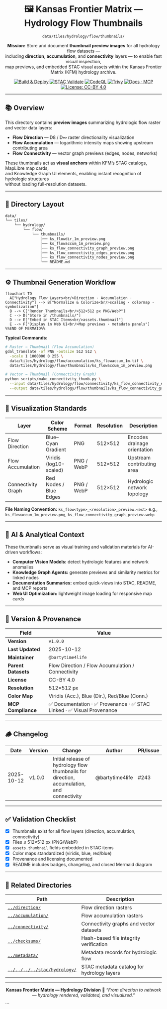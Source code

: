 <div align="center">

# 🖼️ Kansas Frontier Matrix — Hydrology Flow Thumbnails  
`data/tiles/hydrology/flow/thumbnails/`

**Mission:** Store and document **thumbnail preview images** for all hydrology flow datasets —  
including **direction**, **accumulation**, and **connectivity** layers — to enable fast visual inspection,  
map previews, and embedded STAC visual assets within the Kansas Frontier Matrix (KFM) hydrology archive.

[![Build & Deploy](https://github.com/bartytime4life/Kansas-Frontier-Matrix/actions/workflows/site.yml/badge.svg)](../../../../../.github/workflows/site.yml)
[![STAC Validate](https://github.com/bartytime4life/Kansas-Frontier-Matrix/actions/workflows/stac-validate.yml/badge.svg)](../../../../../.github/workflows/stac-validate.yml)
[![CodeQL](https://github.com/bartytime4life/Kansas-Frontier-Matrix/actions/workflows/codeql.yml/badge.svg)](../../../../../.github/workflows/codeql.yml)
[![Trivy](https://github.com/bartytime4life/Kansas-Frontier-Matrix/actions/workflows/trivy.yml/badge.svg)](../../../../../.github/workflows/trivy.yml)
[![Docs · MCP](https://img.shields.io/badge/Docs-MCP-blue)](../../../../../docs/)
[![License: CC-BY 4.0](https://img.shields.io/badge/License-CC--BY%204.0-green)](../../../../../LICENSE)

</div>

---

## 📚 Overview

This directory contains **preview images** summarizing hydrologic flow raster and vector data layers:  
- **Flow Direction** — D8 / D∞ raster directionality visualization  
- **Flow Accumulation** — logarithmic intensity maps showing upstream contributing area  
- **Flow Connectivity** — vector graph previews (edges, nodes, networks)

These thumbnails act as **visual anchors** within KFM’s STAC catalogs, MapLibre map cards,  
and Knowledge Graph UI elements, enabling instant recognition of hydrologic structures  
without loading full-resolution datasets.

---

## 📂 Directory Layout

```bash
data/
└── tiles/
    └── hydrology/
        └── flow/
            └── thumbnails/
                ├── ks_flowdir_1m_preview.png
                ├── ks_flowaccum_1m_preview.png
                ├── ks_flow_connectivity_graph_preview.png
                ├── ks_flow_connectivity_edges_preview.png
                ├── ks_flow_connectivity_nodes_preview.png
                └── README.md
````

---

## ⚙️ Thumbnail Generation Workflow

```mermaid
flowchart TD
  A["Hydrology Flow Layers<br/>Direction · Accumulation · Connectivity"] --> B["Normalize & Colorize<br/>scaling · colormap · symbolization"]
  B --> C["Render Thumbnails<br/>512×512 px PNG/WebP"]
  C --> D["Store in /thumbnails/"]
  D --> E["Embed in STAC Items<br/>assets.thumbnail"]
  E --> F["Display in Web UI<br/>Map previews · metadata panels"]
%%END OF MERMAID%%
```

**Typical Commands:**

```bash
# Raster → Thumbnail (Flow Accumulation)
gdal_translate -of PNG -outsize 512 512 \
  -scale 1 1000000 0 255 \
  data/tiles/hydrology/flow/accumulation/ks_flowaccum_1m.tif \
  data/tiles/hydrology/flow/thumbnails/ks_flowaccum_1m_preview.png

# Vector → Thumbnail (Connectivity Graph)
python scripts/make_connectivity_thumb.py \
  --input data/tiles/hydrology/flow/connectivity/ks_flow_connectivity_edges.geojson \
  --output data/tiles/hydrology/flow/thumbnails/ks_flow_connectivity_graph_preview.png
```

---

## 🧩 Visualization Standards

| Layer              | Color Scheme           | Format     | Resolution | Description                  |
| ------------------ | ---------------------- | ---------- | ---------- | ---------------------------- |
| Flow Direction     | Blue–Cyan Gradient     | PNG        | 512×512    | Encodes drainage orientation |
| Flow Accumulation  | Viridis (log10-scaled) | PNG / WebP | 512×512    | Upstream contributing area   |
| Connectivity Graph | Red Nodes / Blue Edges | PNG / WebP | 512×512    | Hydrologic network topology  |

**File Naming Convention:**
`ks_flow<type>_<resolution>_preview.<ext>`
e.g., `ks_flowaccum_1m_preview.png`, `ks_flow_connectivity_graph_preview.webp`

---

## 🧠 AI & Analytical Context

These thumbnails serve as visual training and validation materials for AI-driven workflows:

* **Computer Vision Models:** detect hydrologic features and network anomalies
* **Knowledge Graph Agents:** generate previews and similarity metrics for linked nodes
* **Documentation Summaries:** embed quick-views into STAC, README, and MCP reports
* **Web UI Optimization:** lightweight image loading for responsive map cards

---

## 🧮 Version & Provenance

| Field               | Value                                                                |
| ------------------- | -------------------------------------------------------------------- |
| **Version**         | `v1.0.0`                                                             |
| **Last Updated**    | 2025-10-12                                                           |
| **Maintainer**      | `@bartytime4life`                                                    |
| **Parent Datasets** | Flow Direction / Flow Accumulation / Connectivity                    |
| **License**         | CC-BY 4.0                                                            |
| **Resolution**      | 512×512 px                                                           |
| **Color Map**       | Viridis (Acc.), Blue (Dir.), Red/Blue (Conn.)                        |
| **MCP Compliance**  | ✅ Documentation · ✅ Provenance · ✅ STAC Linked · ✅ Visual Provenance |

---

## 🪵 Changelog

| Date       | Version | Change                                                                                     | Author          | PR/Issue |
| ---------- | ------- | ------------------------------------------------------------------------------------------ | --------------- | -------- |
| 2025-10-12 | v1.0.0  | Initial release of hydrology flow thumbnails for direction, accumulation, and connectivity | @bartytime4life | #243     |

---

## ✅ Validation Checklist

* [x] Thumbnails exist for all flow layers (direction, accumulation, connectivity)
* [x] Files ≤ 512×512 px (PNG/WebP)
* [x] `assets.thumbnail` fields embedded in STAC items
* [x] Color maps standardized (viridis, blue, red/blue)
* [x] Provenance and licensing documented
* [x] README includes badges, changelog, and closed Mermaid diagram

---

## 🔗 Related Directories

| Path                                                         | Description                                |
| ------------------------------------------------------------ | ------------------------------------------ |
| [`../direction/`](../direction/)                             | Flow direction rasters                     |
| [`../accumulation/`](../accumulation/)                       | Flow accumulation rasters                  |
| [`../connectivity/`](../connectivity/)                       | Connectivity graphs and vector datasets    |
| [`../checksums/`](../checksums/)                             | Hash-based file integrity verification     |
| [`../metadata/`](../metadata/)                               | Metadata records for hydrologic flow       |
| [`../../../../stac/hydrology/`](../../../../stac/hydrology/) | STAC metadata catalog for hydrology layers |

---

<div align="center">

**Kansas Frontier Matrix — Hydrology Division**
📸 *“From direction to network — hydrology rendered, validated, and visualized.”*

</div>
```


